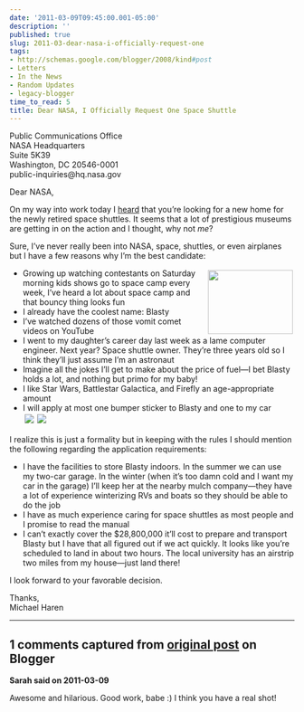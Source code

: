 ```yaml
---
date: '2011-03-09T09:45:00.001-05:00'
description: ''
published: true
slug: 2011-03-dear-nasa-i-officially-request-one
tags:
- http://schemas.google.com/blogger/2008/kind#post
- Letters
- In the News
- Random Updates
- legacy-blogger
time_to_read: 5
title: Dear NASA, I Officially Request One Space Shuttle
---
```


<p>Public Communications Office    <br />NASA Headquarters     <br />Suite 5K39     <br />Washington, DC 20546-0001     <br />public-inquiries@hq.nasa.gov</p>  <p>Dear NASA,</p>  <p>On my way into work today I <a href="http://www.npr.org/2011/03/09/134358888/nasas-next-mission-finding-homes-for-shuttles">heard</a> that you’re looking for a new home for the newly retired space shuttles. It seems that a lot of prestigious museums are getting in on the action and I thought, why not <em>me</em>?</p>  <p>Sure, I’ve never really been into NASA, space, shuttles, or even airplanes but I have a few reasons why I’m the best candidate:</p>  <ul>   <li><a href="http://www.sitcomsonline.com/photopost/showphoto.php/photo/11991/cat/815"><img align="right" alt="" height="113" src="http://www.sitcomsonline.com/photopost/data/815/12042Guts.jpg" style="margin: 3px; display: inline; float: right;" title="ASTROCRAGGGGGGGG!" width="150" /></a>Growing up watching contestants on Saturday morning kids shows go to space camp every week, I’ve heard a lot about space camp and that bouncy thing looks fun </li>    <li>I already have the coolest name: Blasty </li>    <li>I’ve watched dozens of those vomit comet videos on YouTube </li>    <li>I went to my daughter’s career day last week as a lame computer engineer. Next year? Space shuttle owner. They’re three years old so I think they’ll just assume I’m an astronaut </li>    <li>Imagine all the jokes I’ll get to make about the price of fuel—I bet Blasty holds a lot, and nothing but primo for my baby! </li>    <li>I like Star Wars, Battlestar Galactica, and Firefly an age-appropriate amount </li>    <li>I will apply at most one bumper sticker to Blasty and one to my car      <br /><img src="http://www.livebannermaker.com/app/banner-creator/banners/livebannermaker_124165.jpg" style="margin: 3px;" /><img src="http://www.livebannermaker.com/app/banner-creator/banners/livebannermaker_124164.jpg" style="margin: 3px;" /> </li> </ul>  <p>I realize this is just a formality but in keeping with the rules I should mention the following regarding the application requirements:</p>  <ul>   <li>I have the facilities to store Blasty indoors. In the summer we can use my two-car garage. In the winter (when it’s too damn cold and I want my car in the garage) I’ll keep her at the nearby mulch company—they have a lot of experience winterizing RVs and boats so they should be able to do the job </li>    <li>I have as much experience caring for space shuttles as most people and I promise to read the manual </li>    <li>I can’t exactly cover the $28,800,000 it’ll cost to prepare and transport Blasty but I have that all figured out if we act quickly. It looks like you’re scheduled to land in about two hours. The local university has an airstrip two miles from my house—just land there! </li> </ul>  <p>I look forward to your favorable decision.</p>  <p>Thanks,    <br />Michael Haren</p>

---

## 1 comments captured from [original post](https://blog.wassupy.com/2011/03/dear-nasa-i-officially-request-one.html) on Blogger

**Sarah said on 2011-03-09**

Awesome and hilarious.  Good work, babe :)  I think you have a real shot!

